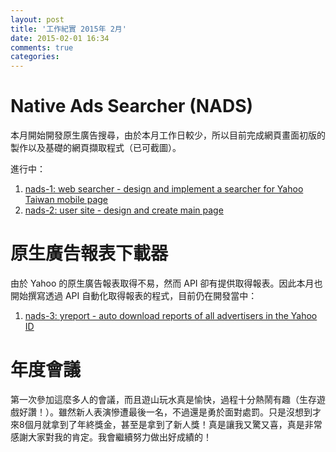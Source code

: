 ```yaml
---
layout: post
title: '工作紀實 2015年 2月'
date: 2015-02-01 16:34
comments: true
categories: 
---
```

# Native Ads Searcher (NADS)

本月開始開發原生廣告搜尋，由於本月工作日較少，所以目前完成網頁畫面初版的製作以及基礎的網頁擷取程式（已可截圖）。

進行中：
1. [nads-1: web searcher - design and implement a searcher for Yahoo Taiwan mobile page](https://bitbucket.org/flashaim-rd/native-ads-searcher/issue/1)
2. [nads-2: user site - design and create main page](https://bitbucket.org/flashaim-rd/native-ads-searcher/issue/2)

# 原生廣告報表下載器

由於 Yahoo 的原生廣告報表取得不易，然而 API 卻有提供取得報表。因此本月也開始撰寫透過 API 自動化取得報表的程式，目前仍在開發當中：

1. [nads-3: yreport - auto download reports of all advertisers in the Yahoo ID](https://bitbucket.org/flashaim-rd/native-ads-searcher/issue/3)

# 年度會議

第一次參加這麼多人的會議，而且遊山玩水真是愉快，過程十分熱鬧有趣（生存遊戲好讚！）。雖然新人表演慘遭最後一名，不過還是勇於面對處罰。只是沒想到才來8個月就拿到了年終獎金，甚至是拿到了新人獎！真是讓我又驚又喜，真是非常感謝大家對我的肯定。我會繼續努力做出好成績的！